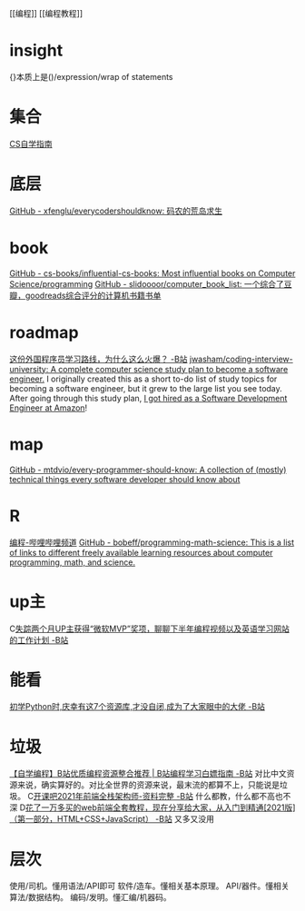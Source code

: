 [[编程]]
[[编程教程]]
# insight
{}本质上是()/expression/wrap of statements
# 集合
[CS自学指南](https://csdiy.wiki/)
# 底层
[GitHub - xfenglu/everycodershouldknow: 码农的荒岛求生](https://github.com/xfenglu/everycodershouldknow)
# book
[GitHub - cs-books/influential-cs-books: Most influential books on Computer Science/programming](https://github.com/cs-books/influential-cs-books)
[GitHub - slidoooor/computer_book_list: 一个综合了豆瓣，goodreads综合评分的计算机书籍书单](https://github.com/slidoooor/computer_book_list)
# roadmap
[这份外国程序员学习路线，为什么这么火爆？ -B站](https://www.bilibili.com/video/BV1N5411L7HX)
[jwasham/coding-interview-university: A complete computer science study plan to become a software engineer.](https://github.com/jwasham/coding-interview-university)
	I originally created this as a short to-do list of study topics for becoming a software engineer, but it grew to the large list you see today. After going through this study plan, [I got hired as a Software Development Engineer at Amazon](https://startupnextdoor.com/ive-been-acquired-by-amazon/?src=ciu)!
# map
[GitHub - mtdvio/every-programmer-should-know: A collection of (mostly) technical things every software developer should know about](https://github.com/mtdvio/every-programmer-should-know)
# R
[编程-哔哩哔哩频道](https://www.bilibili.com/v/channel/28784?tab=multiple)
[GitHub - bobeff/programming-math-science: This is a list of links to different freely available learning resources about computer programming, math, and science.](https://github.com/bobeff/programming-math-science#text-editors)
# up主
C[失踪两个月UP主获得“微软MVP”奖项，聊聊下半年编程视频以及英语学习网站的工作计划 -B站](https://www.bilibili.com/video/BV1bU4y177AX)
# 能看
[初学Python时,庆幸有这7个资源库,才没自闭,成为了大家眼中的大佬 -B站](https://www.bilibili.com/video/BV1af4y137Bq)
# 垃圾
[【自学编程】B站优质编程资源整合推荐 | B站编程学习白嫖指南 -B站](https://www.bilibili.com/video/BV1kV411p7aF/)
	对比中文资源来说，确实算好的。对比全世界的资源来说，最末流的都算不上，只能说是垃圾。
C[开课吧2021年前端全栈架构师-资料完整 -B站](https://www.bilibili.com/video/BV1T54y177Y4)
	什么都教，什么都不高也不深
D[花了一万多买的web前端全套教程，现在分享给大家，从入门到精通[2021版]（第一部分，HTML+CSS+JavaScript） -B站](https://www.bilibili.com/video/BV1mA411w7Kr)
	又多又没用
# 层次
使用/司机。懂用语法/API即可
软件/造车。懂相关基本原理。
API/器件。懂相关算法/数据结构。
编码/发明。懂汇编/机器码。